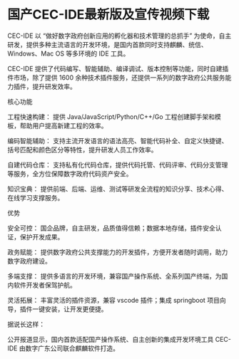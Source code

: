 # 国产CEC-IDE最新版及宣传视频下载
CEC-IDE 以 “做好数字政府创新应用的孵化器和技术管理的总抓手” 为使命，自主研发，提供多种主流语言的开发环境，是国内首款同时支持麒麟、统信、Windows、Mac OS 等多环境的 IDE 工具。

CEC-IDE 提供了代码编写、智能辅助、编译调试、版本控制等功能，同时自建插件市场，除了提供 1600 余种技术插件服务，还提供一系列的数字政府公共服务能力插件，提升研发效率。

核心功能

工程快速构建： 提供 Java/JavaScript/Python/C++/Go 工程创建脚手架和模板，帮助用户提高新建工程的效率。

编码智能辅助： 支持主流开发语言的语法高亮、智能代码补全、自定义快捷键、括号匹配和颜色区分等特性，提升研发人员工作效率。

自建代码仓库： 支持私有化代码仓库，提供代码托管、代码评审、代码分支管理等服务，全方位保障数字政府代码资产安全。

知识宝典： 提供前端、后端、运维、测试等研发全流程的知识分享、技术心得、在线学习支撑服务。
 

优势

安全可控： 国企品牌，自主研发，品质值得信赖；数据本地存储，插件安全认证，保护开发成果。

政务赋能： 提供数字政府公共支撑能力的开发插件，方便开发者随时调用，助力数字政府建设。

多端支撑： 提供多语言的开发环境，兼容国产操作系统、全系列国产终端，为国内软件开发者保驾护航。

灵活拓展： 丰富灵活的插件资源，兼容 vscode 插件；集成 springboot 项目向导，插件一键安装，让开发更便捷。

据说长这样：







公开报道显示，国内首款适配国产操作系统、自主创新的集成开发环境工具 CEC-IDE 由数字广东公司联合麒麟软件打造。


